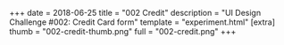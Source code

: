 +++
date = 2018-06-25
title = "002 Credit"
description = "UI Design Challenge #002: Credit Card form"
template = "experiment.html"
[extra]
thumb = "002-credit-thumb.png"
full = "002-credit.png"
+++